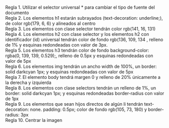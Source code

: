 Regla 1. Utilizar el selector universal * para cambiar el tipo de fuente del documento  
Regla 2. Los elementos h1 estarán subrayados (text-decoration: underline;), de color rgb(179, 6, 6)
 y alineados al centro  
Regla 3. Los elementos con clase selector tendrán color rgb(141, 16, 131)  
Regla 4. Los elementos h2 con clase selector y los elementos h2 con identificador (id) universal tendrán color de fondo rgb(136, 109, 134
, relleno de 1% y esquinas redondeadas con valor de 3px.  
Regla 5. Los elementos h3 tendrán color de fondo background-color: rgba(0, 139, 139, 0.529);, relleno de 0.5px y esquinas redondeadas con valor de 5px  
Regla 6. Los elementos img tendrán un ancho width de 100%, un border: solid darkcyan 1px; y esquinas redondeadas con valor de 5px  
Regla 7. El elemento body tendrá margen 0 y relleno de 20% únicamente a la derecha y izquierda  
Regla 8. Los elementos con clase selectors tendrán un relleno de 1%, un border: solid darkcyan 1px; y esquinas redondeadas border-radius con valor de 1px  
Regla 9. Los elementos que sean hijos directos de algún li tendrán text-decoration: none. padding: 0.5px; color de fondo rgb(105, 73, 180)
 y border-radius: 3px  
Regla 10. Centrar la imagen
